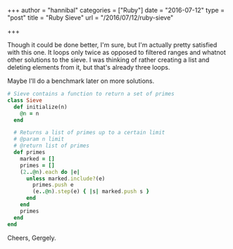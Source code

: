 +++
author = "hannibal"
categories = ["Ruby"]
date = "2016-07-12"
type = "post"
title = "Ruby Sieve"
url = "/2016/07/12/ruby-sieve"

+++

Though it could be done better, I'm sure, but I'm actually pretty satisfied with this one. It loops only twice as opposed to filtered ranges and whatnot other solutions to the sieve. I was thinking of rather creating a list and deleting elements from it, but that's already three loops.

Maybe I'll do a benchmark later on more solutions.

~~~ruby
# Sieve contains a function to return a set of primes
class Sieve
  def initialize(n)
    @n = n
  end

  # Returns a list of primes up to a certain limit
  # @param n limit
  # @return list of primes
  def primes
    marked = []
    primes = []
    (2..@n).each do |e|
      unless marked.include?(e)
        primes.push e
        (e..@n).step(e) { |s| marked.push s }
      end
    end
    primes
  end
end
~~~

Cheers,
Gergely.
